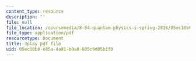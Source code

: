 ```yaml
---
content_type: resource
description: ''
file: null
file_location: /coursemedia/8-04-quantum-physics-i-spring-2016/05ec10b0e85a4a81b9a8605c9d05b1f0_KkSr0SvXfNY.pdf
file_type: application/pdf
resourcetype: Document
title: 3play pdf file
uid: 05ec10b0-e85a-4a81-b9a8-605c9d05b1f0
---
```

